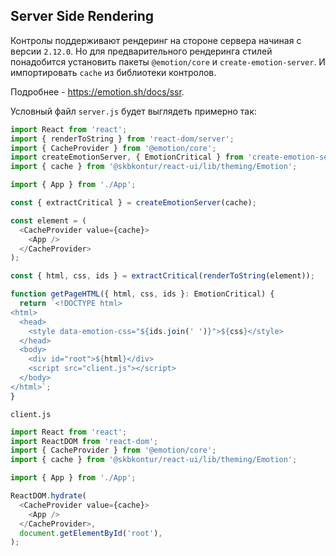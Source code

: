 ## Server Side Rendering

Контролы поддерживают рендеринг на стороне сервера начиная с версии `2.12.0`. Но для предварительного рендеринга стилей понадобится установить пакеты `@emotion/core` и `create-emotion-server`. И импортировать `cache` из библиотеки контролов.

Подробнее - https://emotion.sh/docs/ssr.

Условный файл `server.js` будет выглядеть примерно так:

```typescript
import React from 'react';
import { renderToString } from 'react-dom/server';
import { CacheProvider } from '@emotion/core';
import createEmotionServer, { EmotionCritical } from 'create-emotion-server';
import { cache } from '@skbkontur/react-ui/lib/theming/Emotion';

import { App } from './App';

const { extractCritical } = createEmotionServer(cache);

const element = (
  <CacheProvider value={cache}>
    <App />
  </CacheProvider>
);

const { html, css, ids } = extractCritical(renderToString(element));

function getPageHTML({ html, css, ids }: EmotionCritical) {
  return `<!DOCTYPE html>
<html>
  <head>
    <style data-emotion-css="${ids.join(' ')}">${css}</style>
  </head>
  <body>
    <div id="root">${html}</div>
    <script src="client.js"></script>
  </body>
</html>`;
}
```

`client.js`

```typescript
import React from 'react';
import ReactDOM from 'react-dom';
import { CacheProvider } from '@emotion/core';
import { cache } from '@skbkontur/react-ui/lib/theming/Emotion';

import { App } from './App';

ReactDOM.hydrate(
  <CacheProvider value={cache}>
    <App />
  </CacheProvider>,
  document.getElementById('root'),
);
```
